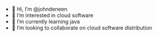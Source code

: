 - 👋 Hi, I’m @johndeneen
- 👀 I’m interested in cloud software
- 🌱 I’m currently learning java 
- 💞️ I’m looking to collaborate on cloud software distribution


<!---
johndeneen/johndeneen is a ✨ special ✨ repository because its `README.md` (this file) appears on your GitHub profile.
You can click the Preview link to take a look at your changes.
--->

